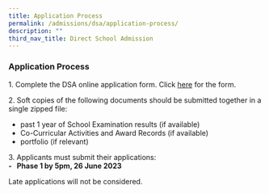 ```yaml
---
title: Application Process
permalink: /admissions/dsa/application-process/
description: ""
third_nav_title: Direct School Admission
---
```

### **Application Process**
1\. Complete the DSA online application form. Click&nbsp;[here](https://go.gov.sg/yijc-dsa)&nbsp;for the form.

2\. Soft copies of the following documents should be submitted together in a single zipped file:

* past 1 year of School Examination results (if available)&nbsp; &nbsp; &nbsp; &nbsp; &nbsp; &nbsp;&nbsp;
* Co-Curricular Activities and Award Records (if available)
* portfolio (if relevant)

3\. Applicants must submit their applications:<br>
**\-&nbsp; &nbsp;Phase 1 by 5pm, 26 June 2023**<br>

Late applications will not be considered.